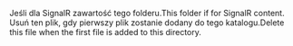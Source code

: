 <span data-ttu-id="a0e65-101">Jeśli dla SignalR zawartość tego folderu.</span><span class="sxs-lookup"><span data-stu-id="a0e65-101">This folder if for SignalR content.</span></span> <span data-ttu-id="a0e65-102">Usuń ten plik, gdy pierwszy plik zostanie dodany do tego katalogu.</span><span class="sxs-lookup"><span data-stu-id="a0e65-102">Delete this file when the first file is added to this directory.</span></span>